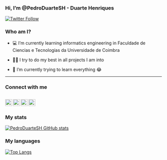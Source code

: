 ### Hi, I’m @PedroDuarteSH - Duarte Henriques
[![Twitter Follow](https://img.shields.io/twitter/follow/pedro__duarte?color=1DA1F2&logo=twitter&style=for-the-badge)](https://twitter.com/intent/follow?screen_name=pedro__duarte)


### Who am I?
- 💻 I’m currently learning informatics engineering in Faculdade de Ciencias e Tecnologias da Universidade de Coimbra

- 🧑‍🎓 I try to do my best in all projects I am into

- 📖 I’m currently trying to learn everything 😂

---
### Connect with me

[<img align="left" alt="PedroDuarteSH | Twitter" style="color:red" width="22px" src="https://cdn.jsdelivr.net/npm/simple-icons@v3/icons/twitter.svg" />][twitter]
[<img align="left" alt="PedroDuarteSH | LinkedIn" width="22px" style="color:red" src="https://cdn.jsdelivr.net/npm/simple-icons@v3/icons/linkedin.svg" />][linkedin]
[<img align="left" alt="PedroDuarteSH | Instagram" width="22px" src="https://cdn.jsdelivr.net/npm/simple-icons@v3/icons/instagram.svg" />][instagram]
[<img align="left" alt="PedroDuarteSH | Email" width="22px" src="https://cdn.jsdelivr.net/npm/@internetarchive/icon-email@1.3.2/email.svg" />][email]
<br>
---
### My stats
[![PedroDuarteSH GitHub stats](https://github-readme-stats.vercel.app/api?username=PedroDuarteSH&count_private=true&show_icons=true&theme=radical)]()


### My languages
[![Top Langs](https://github-readme-stats.vercel.app/api/top-langs/?username=PedroDuarteSH&exclude_repo=Smartphone-Based-Recognition-of-Human-Activities-and-Postural-Transitions&layout=compact&langs_count=10&theme=radical)]()


[twitter]: https://twitter.com/pedro__duarte
[instagram]: https://www.instagram.com/pedro_._duarte/
[linkedin]: https://www.linkedin.com/in/pedro-duarte-henriques-0aa755210/
[email]: mailto:pedroduartesh@gmail.com 


<!---
PedroDuarteSH/PedroDuarteSH is a ✨ special ✨ repository because its `README.md` (this file) appears on your GitHub profile.
You can click the Preview link to take a look at your changes.
--->
